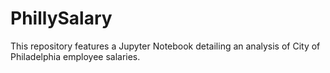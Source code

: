 # PhillySalary
This repository features a Jupyter Notebook detailing an analysis of City of Philadelphia employee salaries.
